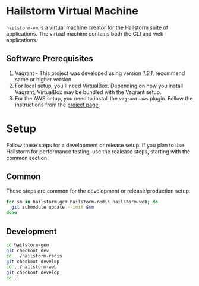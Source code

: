 # Hailstorm Virtual Machine

``hailstorm-vm`` is a virtual machine creator for the Hailstorm suite of applications. The virtual machine contains both the CLI and web applications.

## Software Prerequisites

1. Vagrant - This project was developed using version _1.8.1_, recommend same or higher version.
1. For local setup, you'll need VirtualBox. Depending on how you install Vagrant, VirtualBox may be bundled with the Vagrant setup.
1. For the AWS setup, you need to install the ``vagrant-aws`` plugin. Follow the instructions from the [project page](https://github.com/mitchellh/vagrant-aws).

# Setup
Follow these steps for a development or release setup. If you plan to use Hailstorm for performance testing, use the realease steps, starting with the common section.

## Common
These steps are common for the development or release/production setup.
```bash
for sm in hailstorm-gem hailstorm-redis hailstorm-web; do
  git submodule update --init $sm
done
```
## Development
```bash
cd hailstorm-gem
git checkout dev
cd ../hailstorm-redis
git checkout develop
cd ../hailstorm-web
git checkout develop
cd ..
```
